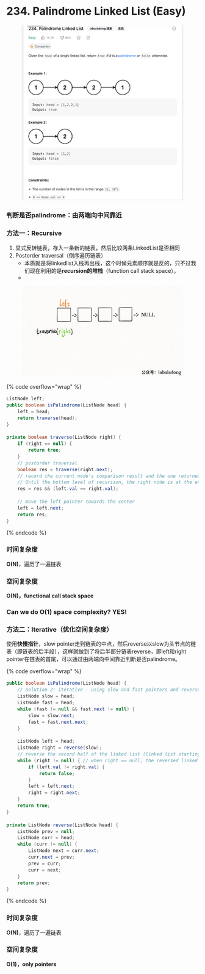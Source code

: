 # 234. Palindrome Linked List (Easy)

<figure><img src="../../../.gitbook/assets/image (22) (1) (1) (1).png" alt="" width="563"><figcaption></figcaption></figure>

### 判断是否palindrome：由两端向中间靠近

### 方法一：Recursive

1. 显式反转链表，存入一条新的链表，然后比较两条LinkedList是否相同
2. Postorder traversal（倒序遍历链表）
   * 本质就是将linkedlist入栈再出栈，这个时候元素顺序就是反的，只不过我们现在利用的是**recursion的堆栈**（function call stack space）。
   *

<figure><img src="../../../.gitbook/assets/1 (1) (1).gif" alt="" width="563"><figcaption></figcaption></figure>

{% code overflow="wrap" %}
```java
ListNode left;
public boolean isPalindrome(ListNode head) {
    left = head;
    return traverse(head);
}

private boolean traverse(ListNode right) {
    if (right == null) {
        return true;
    }
    // postorder traversal 
    boolean res = traverse(right.next);
    // record the current node's comparison result and the one returned by recursion;
    // Until the bottom level of recursion, the right node is at the end of the linked list and the left node is at the start of the linked list, so the two pointers are starting from two ends and moving towards the center.
    res = res && (left.val == right.val);
    
    // move the left pointer towards the center
    left = left.next;
    return res;
}
```
{% endcode %}

### 时间复杂度

**O(N)**，遍历了一遍链表

### 空间复杂度

**O(N)，functional call stack space**

### Can we do O(1) space complexity? YES!

### 方法二：Iterative（优化空间复杂度）

使用**快慢指针**，slow pointer走到链表的中点，然后reverse以slow为头节点的链表（即链表的后半段），这样就做到了将后半部分链表reverse，即left和right pointer在链表的首尾，可以通过由两端向中间靠近判断是否palindrome。

{% code overflow="wrap" %}
```java
public boolean isPalindrome(ListNode head) {
    // Solution 2: iterative - using slow and fast pointers and reverse the second half of the linked list
    ListNode slow = head;
    ListNode fast = head;
    while (fast != null && fast.next != null) {
        slow = slow.next;
        fast = fast.next.next;
    }

    ListNode left = head;
    ListNode right = reverse(slow);
    // reverse the second half of the linked list (linked list starting from the slow node)
    while (right != null) { // when right == null, the reversed linked list reached the end
        if (left.val != right.val) {
            return false;
        }
        left = left.next;
        right = right.next;
    }
    return true;
}

private ListNode reverse(ListNode head) {
    ListNode prev = null;
    ListNode curr = head;
    while (curr != null) {
        ListNode next = curr.next;
        curr.next = prev;
        prev = curr;
        curr = next;
    }
    return prev;
}
```
{% endcode %}

### 时间复杂度

**O(N)**，遍历了一遍链表

### 空间复杂度

**O(1)，only pointers**
